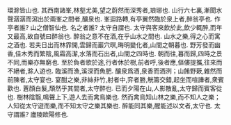 環滁皆山也. 其西南諸峯,林壑尤美,望之蔚然而深秀者,琅琊也. 山行六七裏,漸聞水聲潺潺而瀉出於兩峯之間者,釀泉也. 峯迴路轉,有亭翼然臨於泉上者,醉翁亭也. 作亭者誰? 山之僧智仙也. 名之者誰? 太守自謂也. 太守與客來飲於此,飲少輒醉,而年又最高,故自號曰醉翁也. 醉翁之意不在酒,在乎山水之間也. 山水之樂,得之心而寓之酒也. 
若夫日出而林霏開,雲歸而巖穴暝,晦明變化者,山間之朝暮也. 野芳發而幽香,佳木秀而繁陰,風霜高潔,水落而石出者,山間之四時也. 朝而往,暮而歸,四時之景不同,而樂亦無窮也. 
至於負者歌於途,行者休於樹,前者呼,後者應,傴僂提攜,往來而不絕者,滁人遊也. 臨溪而漁,溪深而魚肥. 釀泉爲酒,泉香而酒洌；山餚野蔌,雜然而前陳者,太守宴也. 宴酣之樂,非絲非竹,射者中,弈者勝,觥籌交錯,起坐而喧譁者,衆賓歡也. 蒼顏白髮,頹然乎其間者,太守醉也. 
已而夕陽在山,人影散亂,太守歸而賓客從也. 樹林陰翳,鳴聲上下,遊人去而禽鳥樂也. 然而禽鳥知山林之樂,而不知人之樂；人知從太守遊而樂,而不知太守之樂其樂也. 醉能同其樂,醒能述以文者,太守也. 太守謂誰? 廬陵歐陽修也. 